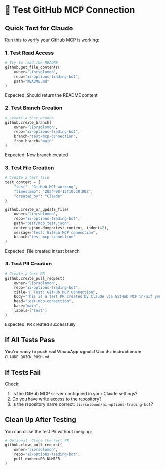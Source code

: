 # 🧪 Test GitHub MCP Connection

## Quick Test for Claude

Run this to verify your GitHub MCP is working:

### 1. Test Read Access
```python
# Try to read the README
github.get_file_contents(
    owner="liorsolomon",
    repo="ai-options-trading-bot",
    path="README.md"
)
```

Expected: Should return the README content

### 2. Test Branch Creation
```python
# Create a test branch
github.create_branch(
    owner="liorsolomon",
    repo="ai-options-trading-bot",
    branch="test-mcp-connection",
    from_branch="main"
)
```

Expected: New branch created

### 3. Test File Creation
```python
# Create a test file
test_content = {
    "test": "GitHub MCP working",
    "timestamp": "2024-08-15T10:30:00Z",
    "created_by": "Claude"
}

github.create_or_update_file(
    owner="liorsolomon",
    repo="ai-options-trading-bot",
    path="test/mcp_test.json",
    content=json.dumps(test_content, indent=2),
    message="test: GitHub MCP connection",
    branch="test-mcp-connection"
)
```

Expected: File created in test branch

### 4. Test PR Creation
```python
# Create a test PR
github.create_pull_request(
    owner="liorsolomon",
    repo="ai-options-trading-bot",
    title="🧪 Test: GitHub MCP Connection",
    body="This is a test PR created by Claude via GitHub MCP.\n\nIf you see this, the connection is working!",
    head="test-mcp-connection",
    base="main",
    labels=["test"]
)
```

Expected: PR created successfully

## If All Tests Pass

You're ready to push real WhatsApp signals! Use the instructions in `CLAUDE_QUICK_PUSH.md`.

## If Tests Fail

Check:
1. Is the GitHub MCP server configured in your Claude settings?
2. Do you have write access to the repository?
3. Is the repository name correct: `liorsolomon/ai-options-trading-bot`?

## Clean Up After Testing

You can close the test PR without merging:
```python
# Optional: Close the test PR
github.close_pull_request(
    owner="liorsolomon",
    repo="ai-options-trading-bot",
    pull_number=PR_NUMBER
)
```
